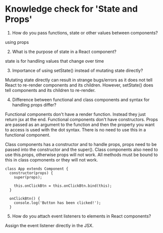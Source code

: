 # Knowledge check for 'State and Props'

1. How do you pass functions, state or other values between components?

using props

2. What is the purpose of state in a React component?

state is for handling values that change over time

3. Importance of using setState() instead of mutating state directly?

Mutating state directly can result in strange bugs/errors as it does not tell React to re-render components and its children. However, setState() does tell components and its children to re-render.  

4. Difference between functional and class components and syntax for handling props differ?

Functional components don't have a render function. Instead they just return jsx at the end. Functional components don't have constructors. Props are passed as an argument to the function and then the property you want to access is used with the dot syntax. There is no need to use this in a functional component.

Class components has a constructor and to handle props, props need to be passed into the constructor and the super(). Class components also need to use this.props, otherwise props will not work.
All methods must be bound to this in class copmonents or they will not work.

```
class App extends Component {
  constructor(props) {
    super(props);

    this.onClickBtn = this.onClickBtn.bind(this);
  }

  onClickBtn() {
    console.log('Button has been clicked!');
  }
```

5. How do you attach event listeners to elements in React components?

Assign the event listener directly in the JSX.

